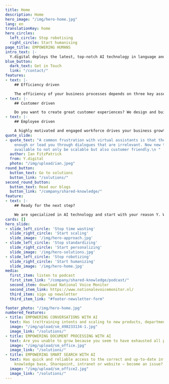 ```yaml
---
title: Home
description: Home
hero_image: "/img/hero-home.jpg"
lang: en
translationKey: home
hero_circles:
  left_circle: Stop robotising
  right_circle: Start humanising
page_title: EMPOWERING HUMANS
intro_text: |-
  Y.digital deploys the latest, top-notch AI technology in language and cognition to support organizations, and their customers and employees. We believe technology should be complementary to the tasks a user - customer or employee - performs. The Ally platform includes a comprehensive toolkit of proven technologies in language understanding and AI, including NLP, NLU, semantic search, knowledge graphs, OCR/ICR and LLMs. All innovative components to model information based on internal information in this way we match customer demand and suggest the right knowledge at the right time.
blue_button:
  dark_text: Get in Touch
  link: "/contact/"
features:
- text: |-
    ## Efficiency driven

    The efficiency of your business processes depends on three key assets of your organization: employees, knowledge and systems. We capture human intelligence in our solutions for Intelligent Document Processing. Applying this in your business will significantly increase efficiency and quality. Key results: scalability, improved accuracy, increased productivity and a significant cost reduction.
- text: |-
    ## Customer driven

    Do you want to create great customer experiences? We design and build AI-powered solutions that play an important role throughout the customer journey. With our advanced conversational AI technology we deliver outstanding chatbots and voice assistants. Key results: more intelligent conversations, high first time right resolution and increased customer satisfaction.
- text: |-
    ## Employee driven

    A highly motivated and engaged workforce drives your business growth. Our digital AI assistants support your employees, by providing relevant information and knowledge, suggesting decisions, processing documents or automating repetitive work. Key results: more satisfied employees, higher quality, less workload, less repetitive work and increased flexibility.
quote_slide:
- quote_text: "A common frustration with virtual assistants is that they do not understand
    enough or lead you through dialogues that are irrelevant. Now new technology is
    available to not only be scalable but also customer friendly.\n "
  author: Ian FitzPatrick
  from: Y.digital
  photo: "/img/upload/ian.jpeg"
round_button:
  button_text: Go to solutions
  button_link: "/solutions/"
second_round_button:
  button_text: Read our blogs
  button_link: "/company/shared-knowledge/"
feature:
- text: |-
    ## Ready for the next step?

    We are specialized in AI technology and start with your reason Y. Would you like to know what value this can add to your organization? [Please contact us](/contact/ "Please contact us")
cards: []
hero_slide:
- slide_left_circle: 'Stop time wasting'
  slide_right_circle: 'Start scaling'
  slide_image: '/img/hero-approach.jpg'
- slide_left_circle: 'Stop standardizing'
  slide_right_circle: 'Start personalizing'
  slide_image: '/img/hero-solutions.jpg'
- slide_left_circle: 'Stop robotizing'
  slide_right_circle: 'Start humanizing'
  slide_image: '/img/hero-home.jpg'
media:
  first_item: listen to podcast
  first_item_link: "/company/shared-knowledge/podcast/"
  second_item: download National Voice Monitor
  second_item_link: https://www.nationalevoicemonitor.nl/
  third_item: sign up newsletter
  third_item_link: "#footer-newsletter-form"

footer_photo: "/img/hero-home.jpg"
numbered_features:
- title: EMPOWERING CONVERSATIONS WITH AI
  text: Has (re)training intents and scaling to new products, departments or brands become a problem? 
  image: "/img/upload/sm_498233134-1.jpg"
  image_link: "/solutions/" 
- title: EMPOWERING DOCUMENT PROCESSING WITH AI
  text: Are you unable to grow because you seem to have exhausted all potential of your current RPA technology?
  image: "/img/upload/sm_office.jpg"
  image_link: "/solutions/" 
- title: EMPOWERING SMART SEARCH WITH AI
  text: Has quick and reliable access to the correct and up-to-date information in your systems - such as 
    knowledge base, Sharepoint, intranet or website – become an issue? 
  image: "/img/upload/sm_office2.jpg"
  image_link: "/solutions/" 
---
```


